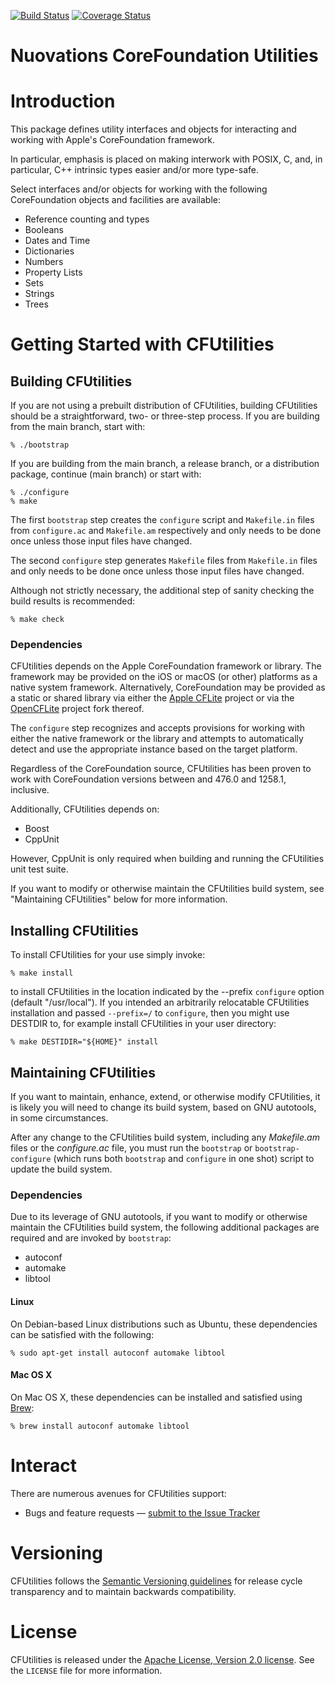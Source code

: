 [![Build Status][CFUtilities-github-action-svg]][CFUtilities-github-action]
[![Coverage Status][CFUtilities-codecov-svg]][CFUtilities-codecov]

[CFUtilities-github-action]: https://github.com/nuovations/CFUtilities
[CFUtilities-github-action-svg]: https://github.com/nuovations/CFUtilities/actions?query=workflow%3Abuild+branch%3Amain+event%3Apush
[CFUtilities-codecov]: https://codecov.io/gh/Nuovations/CFUtilities
[CFUtilities-codecov-svg]: https://codecov.io/gh/Nuovations/CFUtilities/branch/main/graph/badge.svg

Nuovations CoreFoundation Utilities
===================================

# Introduction

This package defines utility interfaces and objects for interacting
and working with Apple's CoreFoundation framework.

In particular, emphasis is placed on making interwork with POSIX, C,
and, in particular, C++ intrinsic types easier and/or more type-safe.

Select interfaces and/or objects for working with the following
CoreFoundation objects and facilities are available:

  * Reference counting and types
  * Booleans
  * Dates and Time
  * Dictionaries
  * Numbers
  * Property Lists
  * Sets
  * Strings
  * Trees

# Getting Started with CFUtilities

## Building CFUtilities

If you are not using a prebuilt distribution of CFUtilities, building CFUtilities
should be a straightforward, two- or three-step process. If you are building from
the main branch, start with:

    % ./bootstrap

If you are building from the main branch, a release branch, or a distribution
package, continue (main branch) or start with:

    % ./configure
    % make

The first `bootstrap` step creates the `configure` script and `Makefile.in` files
from `configure.ac` and `Makefile.am` respectively and only needs to be done once
unless those input files have changed.

The second `configure` step generates `Makefile` files from `Makefile.in` files and only
needs to be done once unless those input files have changed.

Although not strictly necessary, the additional step of sanity checking
the build results is recommended:

    % make check

### Dependencies

CFUtilities depends on the Apple CoreFoundation framework or library. The
framework may be provided on the iOS or macOS (or other) platforms as a
native system framework. Alternatively, CoreFoundation may be provided as a
static or shared library via either the [Apple CFLite](https://opensource.apple.com/source/CF/)
project or via the [OpenCFLite](https://opencflite.sourceforge.io/) project fork
thereof.

The `configure` step recognizes and accepts provisions for working with either
the native framework or the library and attempts to automatically detect and use
the appropriate instance based on the target platform.

Regardless of the CoreFoundation source, CFUtilities has been proven to work
with CoreFoundation versions between and 476.0 and 1258.1, inclusive.

Additionally, CFUtilities depends on:

  * Boost
  * CppUnit

However, CppUnit is only required when building and running the CFUtilities
unit test suite.

If you want to modify or otherwise maintain the CFUtilities build
system, see "Maintaining CFUtilities" below for more information.

## Installing CFUtilities

To install CFUtilities for your use simply invoke:

    % make install

to install CFUtilities in the location indicated by the --prefix `configure`
option (default "/usr/local"). If you intended an arbitrarily
relocatable CFUtilities installation and passed `--prefix=/` to `configure`,
then you might use DESTDIR to, for example install CFUtilities in your user
directory:

    % make DESTIDIR="${HOME}" install

## Maintaining CFUtilities

If you want to maintain, enhance, extend, or otherwise modify CFUtilities, it
is likely you will need to change its build system, based on GNU
autotools, in some circumstances.

After any change to the CFUtilities build system, including any *Makefile.am*
files or the *configure.ac* file, you must run the `bootstrap` or
`bootstrap-configure` (which runs both `bootstrap` and `configure` in
one shot) script to update the build system.

### Dependencies

Due to its leverage of GNU autotools, if you want to modify or
otherwise maintain the CFUtilities build system, the following
additional packages are required and are invoked by `bootstrap`:

  * autoconf
  * automake
  * libtool

#### Linux

On Debian-based Linux distributions such as Ubuntu, these dependencies
can be satisfied with the following:

    % sudo apt-get install autoconf automake libtool

#### Mac OS X

On Mac OS X, these dependencies can be installed and satisfied using
[Brew](https://brew.sh/):

    % brew install autoconf automake libtool

# Interact

There are numerous avenues for CFUtilities support:

  * Bugs and feature requests — [submit to the Issue Tracker](https://github.com/Nuovations/CFUtilities/issues)

# Versioning

CFUtilities follows the [Semantic Versioning guidelines](http://semver.org/)
for release cycle transparency and to maintain backwards compatibility.

# License

CFUtilities is released under the [Apache License, Version 2.0 license](https://opensource.org/licenses/Apache-2.0).
See the `LICENSE` file for more information.
